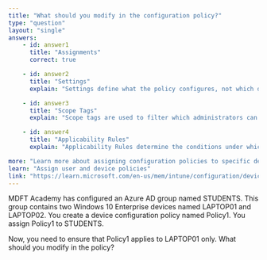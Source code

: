 ```yaml
---
title: "What should you modify in the configuration policy?"
type: "question"
layout: "single"
answers:
    - id: answer1
      title: "Assignments"
      correct: true

    - id: answer2
      title: "Settings"
      explain: "Settings define what the policy configures, not which devices it applies to."

    - id: answer3
      title: "Scope Tags"
      explain: "Scope tags are used to filter which administrators can see and manage resources, not to control which devices a policy applies to."

    - id: answer4
      title: "Applicability Rules"
      explain: "Applicability Rules determine the conditions under which a policy applies based on device properties. LAPTOP01 and LAPTOP02 both use the same operating system, so a rule cannot be used to target a specific device."

more: "Learn more about assigning configuration policies to specific devices."
learn: "Assign user and device policies"
link: "https://learn.microsoft.com/en-us/mem/intune/configuration/device-profile-assign"
---
```

MDFT Academy has configured an Azure AD group named STUDENTS. This group contains two Windows 10 Enterprise devices named LAPTOP01 and LAPTOP02. You create a device configuration policy named Policy1. You assign Policy1 to STUDENTS.

Now, you need to ensure that Policy1 applies to LAPTOP01 only. What should you modify in the policy?
